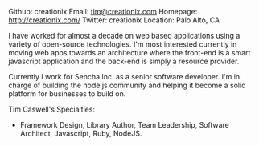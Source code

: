 Github:   creationix
Email:    tim@creationix.com
Homepage: http://creationix.com/
Twitter: creationix
Location: Palo Alto, CA

I have worked for almost a decade on web based applications using a variety of open-source technologies. I'm most interested currently in moving web apps towards an architecture where the front-end is a smart javascript application and the back-end is simply a resource provider.

Currently I work for Sencha Inc. as a senior software developer.  I'm in charge of building the node.js community and helping it become a solid platform for businesses to build on.

Tim Caswell's Specialties:

 - Framework Design, Library Author, Team Leadership, Software Architect,  Javascript, Ruby, NodeJS.